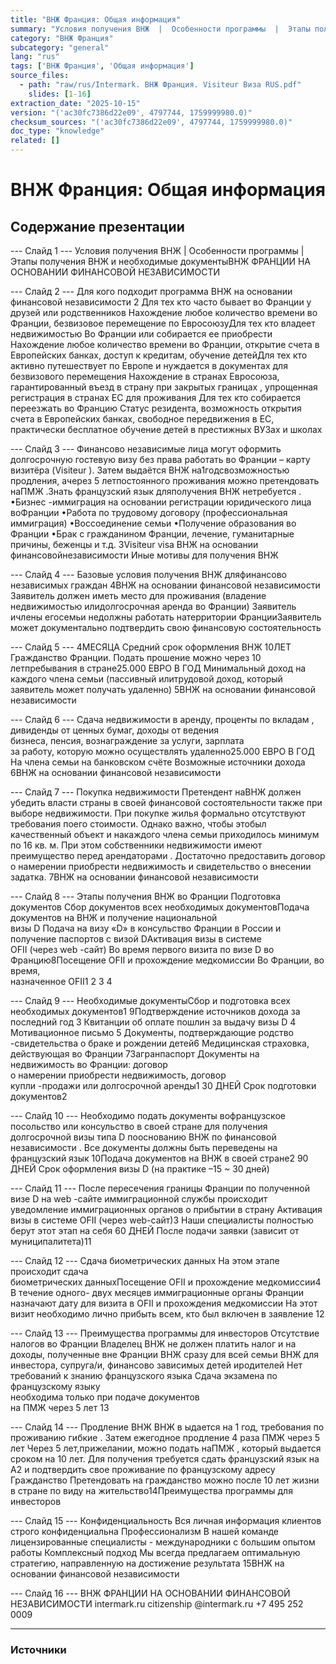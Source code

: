 ```yaml
---
title: "ВНЖ Франция: Общая информация"
summary: "Условия получения ВНЖ  |  Особенности программы  |  Этапы получения ВНЖ и необходимые документыВНЖ ФРАНЦИИ НА ОСНОВАНИИ ФИНАНСОВОЙ НЕЗАВИСИМОСТИ Для кого подходит программа ВНЖ на основании финансовой"
category: "ВНЖ Франция"
subcategory: "general"
lang: "rus"
tags: ['ВНЖ Франция', 'Общая информация']
source_files:
  - path: "raw/rus/Intermark. ВНЖ Франция. Visiteur Виза RUS.pdf"
    slides: [1-16]
extraction_date: "2025-10-15"
version: "('ac30fc7386d22e09', 4797744, 1759999980.0)"
checksum_sources: "('ac30fc7386d22e09', 4797744, 1759999980.0)"
doc_type: "knowledge"
related: []
---
```


# ВНЖ Франция: Общая информация

## Содержание презентации

--- Слайд 1 ---
Условия получения ВНЖ  |  Особенности программы  |  Этапы получения ВНЖ и необходимые документыВНЖ ФРАНЦИИ НА ОСНОВАНИИ ФИНАНСОВОЙ НЕЗАВИСИМОСТИ

--- Слайд 2 ---
Для кого подходит программа ВНЖ на основании 
финансовой  независимости
2
Для тех кто часто бывает во Франции
у друзей или родственников
Нахождение любое количество времени во 
Франции,  безвизовое перемещение по ЕвросоюзуДля тех кто владеет недвижимостью
Во Франции или собирается ее приобрести
Нахождение любое количество времени во Франции, открытие 
счета в Европейских банках, доступ к кредитам, обучение детейДля тех кто активно путешествует по Европе
и нуждается в документах для безвизового перемещения
Нахождение в странах Евросоюза, гарантированный въезд в страну при 
закрытых границах , упрощенная регистрация в странах ЕС для 
проживания
Для тех кто собирается переезжать во Францию
Статус резидента, возможность открытия счета в Европейских 
банках, свободное передвижения в ЕС, практически бесплатное обучение детей в престижных ВУЗах и школах

--- Слайд 3 ---
Финансово  независимые  лица  могут  оформить 
долгосрочную гостевую визу  без права  работать  во 
Франции  – карту визитёра  (Visiteur ). Затем  выдаётся
ВНЖ на1годсвозможностью продления, ачерез 5
летпостоянного проживания можно претендовать
наПМЖ .Знать французский язык дляполучения
ВНЖ нетребуется .
•Бизнес -иммиграция на основании регистрации
юридического лица воФранции
•Работа по трудовому договору (профессиональная  
иммиграция)
•Воссоединение семьи
•Получение образования во Франции
•Брак с гражданином Франции, лечение, гуманитарные  причины, беженцы и т.д.
3Visiteur  visa
ВНЖ на основании финансовойнезависимости
Иные  мотивы  для получения  ВНЖ

--- Слайд 4 ---
Базовые условия получения ВНЖ
дляфинансово независимых граждан
4ВНЖ на основании 
финансовой независимости
Заявитель должен иметь место для проживания 
(владение недвижимостью илидолгосрочная
аренда во Франции)
Заявитель ичлены егосемьи недолжны
работать натерритории ФранцииЗаявитель  может  документально  подтвердить 
свою  финансовую состоятельность

--- Слайд 5 ---
4МЕСЯЦА
Средний срок оформления ВНЖ
10ЛЕТ
Гражданство Франции. Подать прошение можно через 
10 летпребывания в стране25.000 ЕВРО В ГОД
Минимальный доход на каждого члена семьи (пассивный илитрудовой доход, который заявитель может получать 
удаленно) 
5ВНЖ на основании финансовой независимости

--- Слайд 6 ---
Сдача недвижимости в аренду, проценты по вкладам , 
дивиденды от ценных бумаг, доходы от ведения  
бизнеса, пенсия, вознаграждение за услуги, зарплата  
за работу, которую можно осуществлять удаленно25.000 ЕВРО В ГОД
На члена семьи на банковском счёте
Возможные источники дохода
6ВНЖ на основании 
финансовой независимости

--- Слайд 7 ---
Покупка недвижимости
Претендент  наВНЖ должен убедить власти страны в 
своей финансовой состоятельности также при выборе 
недвижимости.
При покупке жилья формально отсутствуют требования 
поего стоимости. Однако важно, чтобы этобыл 
качественный объект и накаждого члена семьи 
приходилось минимум по 16 кв. м.  При этом собственники 
недвижимости имеют преимущество перед арендаторами .
Достаточно предоставить договор о намерении 
приобрести недвижимость и свидетельство о внесении 
задатка.
7ВНЖ на основании финансовой независимости

--- Слайд 8 ---
Этапы получения ВНЖ во Франции
Подготовка  
документов
Сбор документов всех
необходимых документовПодача документов на ВНЖ  и 
получение национальной  
визы D
Подача на визу «D»
в консульство Франции в России
и получение паспортов с визой  DАктивация визы в системе  
OFII (через web -сайт)
Во время первого визита по
визе D во Францию8Посещение OFII и  прохождение медкомиссии
Во Франции, во время,  
назначенное OFII1 2 3 4

--- Слайд 9 ---
Необходимые  документыСбор и подготовка
всех необходимых документов1
9Подтверждение источников дохода за последний год 3
Квитанции об оплате пошлин за выдачу визы D 4
Мотивационное письмо 5
Документы, подтверждающие родство -свидетельства
о браке и рождении детей6
Медицинская страховка, действующая во Франции 7Загранпаспорт
Документы на недвижимость во Франции: договор  
о намерении приобрести недвижимость, договор  
купли -продажи или долгосрочной аренды1
30 ДНЕЙ
Срок подготовки документов2

--- Слайд 10 ---
Необходимо подать документы вофранцузское посольство 
или консульство  в своей стране для получения 
долгосрочной визы типа D пооснованию ВНЖ по
финансовой  независимости .
Все документы должны быть переведены
на французский язык
10Подача документов
на ВНЖ в своей стране2
90 ДНЕЙ
Срок оформления визы D (на практике –15 ~ 30 дней)

--- Слайд 11 ---
После пересечения границы Франции по
полученной визе D на web -сайте
иммиграционной службы происходит
уведомление иммиграционных органов о 
прибытии в страну
Активация визы в системе 
OFII (через web-сайт)3
Наши специалисты полностью берут этот этап на себя
60 ДНЕЙ
После подачи заявки (зависит от муниципалитета)11

--- Слайд 12 ---
Сдача биометрических данных
На этом этапе происходит  сдача  
биометрических данныхПосещение OFII и 
прохождение медкомиссии4
В течение одного- двух месяцев иммиграционные 
органы Франции назначают дату для визита в OFII и 
прохождения медкомиссии
На этот визит необходимо лично прибыть всем, 
кто был включен в заявление
12

--- Слайд 13 ---
Преимущества
программы для инвесторов
Отсутствие налогов во Франции
Владелец ВНЖ не должен платить налог и на
доходы, полученные вне Франции
ВНЖ сразу для всей семьи
ВНЖ для инвестора, супруга/и, финансово 
зависимых детей  иродителей
Нет требований к знанию 
французского языка
Сдача экзамена по французскому языку  
необходима только при подаче документов  
на ПМЖ через 5 лет
13

--- Слайд 14 ---
Продление ВНЖ
ВНЖ в ыдается  на 1 год, требования по проживанию
гибкие . Затем ежегодное продление 4 раза
ПМЖ через 5 лет
Через 5 лет,прижелании, можно подать наПМЖ , 
который выдается  сроком на 10 лет. Для получения 
требуется сдать  французский язык на А2 и 
подтвердить свое проживание  по французскому адресу
Гражданство
Претендовать на гражданство можно после 10 
лет жизни в стране по виду на жительство14Преимущества
программы для инвесторов

--- Слайд 15 ---
Конфиденциальность
Вся личная информация клиентов строго 
конфиденциальна
Профессионализм
В нашей команде лицензированные специалисты -
международники с большим опытом работы
Комплексный подход
Мы всегда предлагаем оптимальную стратегию,  направленную на достижение результата
15ВНЖ на основании 
финансовой независимости

--- Слайд 16 ---
ВНЖ ФРАНЦИИ НА ОСНОВАНИИ ФИНАНСОВОЙ НЕЗАВИСИМОСТИ
intermark.ru citizenship @intermark.ru +7 495 252 0009


---

### Источники
[^src1]: raw/Intermark. ВНЖ Франция. Visiteur Виза RUS.pdf → слайды 1–16

